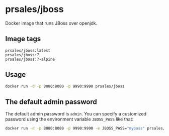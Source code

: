 # prsales/jboss

Docker image that runs JBoss over openjdk.

## Image tags

```text
prsales/jboss:latest
prsales/jboss:7
prsales/jboss:7-alpine
```

## Usage

```bash
docker run -d -p 8080:8080 -p 9990:9990 prsales/jboss
```

## The default admin password

The default admin password is `admin`. You can specify a customized password using the environment variable `JBOSS_PASS` like that:

```bash
docker run -d -p 8080:8080 -p 9990:9990 -e JBOSS_PASS="mypass" prsales/jboss
```
